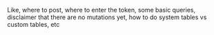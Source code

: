 Like, where to post, where to enter the token, some basic queries, disclaimer that there are no mutations yet, how to do
system tables vs custom tables, etc

